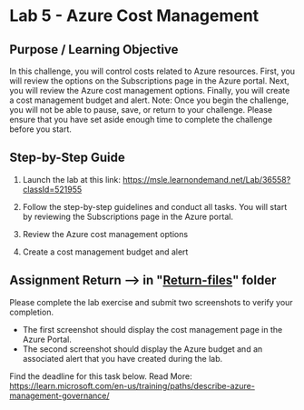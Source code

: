 # Lab 5 - Azure Cost Management

## Purpose / Learning Objective 

In this challenge, you will control costs related to Azure resources. First, you will review the options on the Subscriptions page in the Azure portal. Next, you will review the Azure cost management options. Finally, you will create a cost management budget and alert. Note: Once you begin the challenge, you will not be able to pause, save, or return to your challenge. Please ensure that you have set aside enough time to complete the challenge before you start.


## Step-by-Step Guide

1. Launch the lab at this link: 
https://msle.learnondemand.net/Lab/36558?classId=521955 

2. Follow the step-by-step guidelines and conduct all tasks. You will start by reviewing the Subscriptions page in the Azure portal. 
3. Review the Azure cost management options
4. Create a cost management budget and alert


## **Assignment Return --> in "[Return-files](./Return-files/)" folder** 

Please complete the lab exercise and submit two screenshots to verify your completion.

- The first screenshot should display the cost management page in the Azure Portal.
- The second screenshot should display the Azure budget and an associated alert that you have created during the lab.


Find the deadline for this task below.
Read More: 
https://learn.microsoft.com/en-us/training/paths/describe-azure-management-governance/

  
